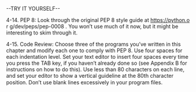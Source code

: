 --TRY IT YOURSELF--

4-14. PEP 8: Look through the original PEP 8 style guide at https://python.o r g/dev/peps/pep-0008 . 
You won’t use much of it now, but it might be interesting to skim through it. 

4-15. Code Review: Choose three of the programs you’ve written in this chapter and modify each one to comply with PEP 8. 
Use four spaces for each indentation level. Set your text editor to insert four spaces every time you press the TAB key, 
if you haven’t already done so (see Appendix B for instructions on how to do this). Use less than 80 characters on each 
line, and set your editor to show a vertical guideline at the 80th character position. Don’t use blank lines 
excessively in your program ﬁles.
